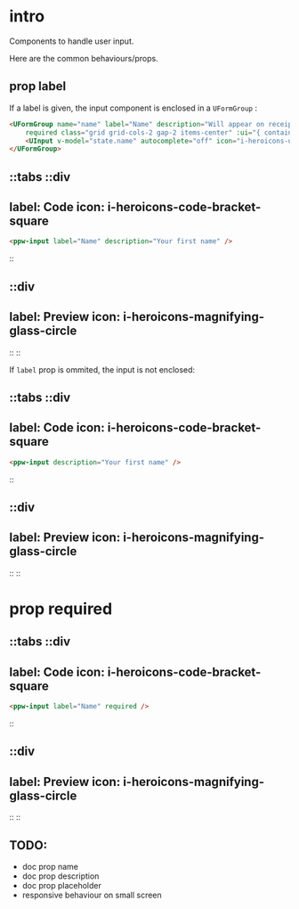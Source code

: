 # intro

Components to handle user input.

Here are the common behaviours/props.



## prop label

If a label is given, the input component is enclosed in a `UFormGroup` :


```html
<UFormGroup name="name" label="Name" description="Will appear on receipts, invoices, and other communication."
    required class="grid grid-cols-2 gap-2 items-center" :ui="{ container: '' }">
    <UInput v-model="state.name" autocomplete="off" icon="i-heroicons-user" size="md" />
</UFormGroup>
```


::tabs
  ::div
  ---
  label: Code
  icon: i-heroicons-code-bracket-square
  ---
  ```html
  <ppw-input label="Name" description="Your first name" />
  ```
  ::

  ::div
  ---
  label: Preview
  icon: i-heroicons-magnifying-glass-circle
  ---
  <ppw-input label="Name" description="Your first name" />
  ::
::


If `label` prop is ommited, the input is not enclosed:


::tabs
  ::div
  ---
  label: Code
  icon: i-heroicons-code-bracket-square
  ---
  ```html
  <ppw-input description="Your first name" />
  ```
  ::

  ::div
  ---
  label: Preview
  icon: i-heroicons-magnifying-glass-circle
  ---
  <ppw-input description="Your first name" />
  ::
::

# prop required


::tabs
  ::div
  ---
  label: Code
  icon: i-heroicons-code-bracket-square
  ---
  ```html
  <ppw-input label="Name" required />
  ```
  ::

  ::div
  ---
  label: Preview
  icon: i-heroicons-magnifying-glass-circle
  ---
  <ppw-input label="Name" required />
  ::
::

## TODO:

* doc prop name
* doc prop description
* doc prop placeholder
* responsive behaviour on small screen
